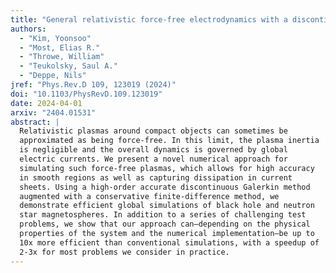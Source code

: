 ```yaml
---
title: "General relativistic force-free electrodynamics with a discontinuous Galerkin-finite difference hybrid method"
authors:
  - "Kim, Yoonsoo"
  - "Most, Elias R."
  - "Throwe, William"
  - "Teukolsky, Saul A."
  - "Deppe, Nils"
jref: "Phys.Rev.D 109, 123019 (2024)"
doi: "10.1103/PhysRevD.109.123019"
date: 2024-04-01
arxiv: "2404.01531"
abstract: |
  Relativistic plasmas around compact objects can sometimes be
  approximated as being force-free. In this limit, the plasma inertia
  is negligible and the overall dynamics is governed by global
  electric currents. We present a novel numerical approach for
  simulating such force-free plasmas, which allows for high accuracy
  in smooth regions as well as capturing dissipation in current
  sheets. Using a high-order accurate discontinuous Galerkin method
  augmented with a conservative finite-difference method, we
  demonstrate efficient global simulations of black hole and neutron
  star magnetospheres. In addition to a series of challenging test
  problems, we show that our approach can—depending on the physical
  properties of the system and the numerical implementation—be up to
  10x more efficient than conventional simulations, with a speedup of
  2-3x for most problems we consider in practice.
---
```

